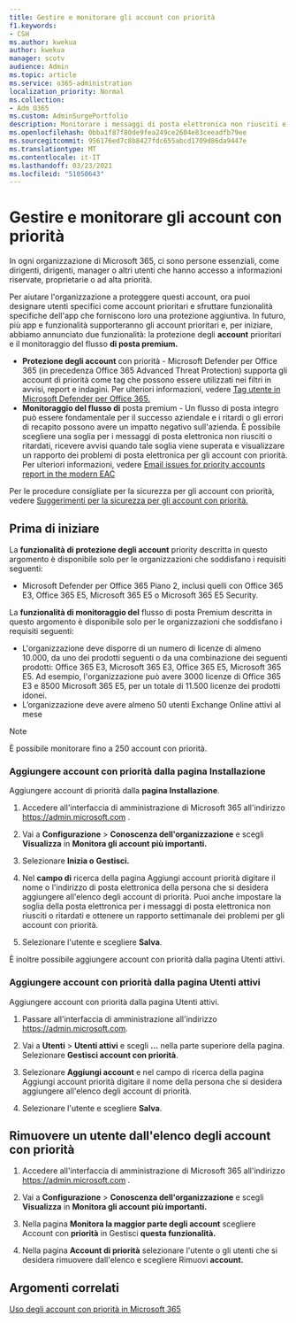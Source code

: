 ```yaml
---
title: Gestire e monitorare gli account con priorità
f1.keywords:
- CSH
ms.author: kwekua
author: kwekua
manager: scotv
audience: Admin
ms.topic: article
ms.service: o365-administration
localization_priority: Normal
ms.collection:
- Adm_O365
ms.custom: AdminSurgePortfolio
description: Monitorare i messaggi di posta elettronica non riusciti e ritardati inviati a o da account che hanno un impatto aziendale elevato.
ms.openlocfilehash: 0bba1f87f80de9fea249ce2604e83ceeadfb79ee
ms.sourcegitcommit: 956176ed7c8b8427fdc655abcd1709d86da9447e
ms.translationtype: MT
ms.contentlocale: it-IT
ms.lasthandoff: 03/23/2021
ms.locfileid: "51050643"
---
```

# <a name="manage-and-monitor-priority-accounts"></a>Gestire e monitorare gli account con priorità

In ogni organizzazione di Microsoft 365, ci sono persone essenziali, come dirigenti, dirigenti, manager o altri utenti che hanno accesso a informazioni riservate, proprietarie o ad alta priorità.

Per aiutare l'organizzazione a proteggere questi account, ora puoi designare utenti specifici come account prioritari e sfruttare funzionalità specifiche dell'app che forniscono loro una protezione aggiuntiva. In futuro, più app e funzionalità supporteranno gli account prioritari e, per iniziare, abbiamo annunciato due funzionalità: la protezione degli **account** prioritari e il monitoraggio del flusso **di posta premium.**

- **Protezione degli account** con priorità - Microsoft Defender per Office 365 (in precedenza Office 365 Advanced Threat Protection) supporta gli account di priorità come tag che possono essere utilizzati nei filtri in avvisi, report e indagini. Per ulteriori informazioni, vedere [Tag utente in Microsoft Defender per Office 365.](../../security/defender-365-security/user-tags.md)
- **Monitoraggio del flusso di** posta premium - Un flusso di posta integro può essere fondamentale per il successo aziendale e i ritardi o gli errori di recapito possono avere un impatto negativo sull'azienda. È possibile scegliere una soglia per i messaggi di posta elettronica non riusciti o ritardati, ricevere avvisi quando tale soglia viene superata e visualizzare un rapporto dei problemi di posta elettronica per gli account con priorità. Per ulteriori informazioni, vedere [Email issues for priority accounts report in the modern EAC](/exchange/monitoring/mail-flow-reports/mfr-email-issues-for-priority-accounts-report)

Per le procedure consigliate per la sicurezza per gli account con priorità, vedere [Suggerimenti per la sicurezza per gli account con priorità.](../../security/defender-365-security/security-recommendations-for-priority-accounts.md)

## <a name="before-you-begin"></a>Prima di iniziare

La **funzionalità di protezione degli account** priority descritta in questo argomento è disponibile solo per le organizzazioni che soddisfano i requisiti seguenti:

- Microsoft Defender per Office 365 Piano 2, inclusi quelli con Office 365 E3, Office 365 E5, Microsoft 365 E5 o Microsoft 365 E5 Security.

La **funzionalità di monitoraggio del** flusso di posta Premium descritta in questo argomento è disponibile solo per le organizzazioni che soddisfano i requisiti seguenti:

- L'organizzazione deve disporre di un numero di licenze di almeno 10.000, da uno dei prodotti seguenti o da una combinazione dei seguenti prodotti: Office 365 E3, Microsoft 365 E3, Office 365 E5, Microsoft 365 E5. Ad esempio, l'organizzazione può avere 3000 licenze di Office 365 E3 e 8500 Microsoft 365 E5, per un totale di 11.500 licenze dei prodotti idonei.
- L’organizzazione deve avere almeno 50 utenti Exchange Online attivi al mese

> [!NOTE]
> È possibile monitorare fino a 250 account con priorità.

### <a name="add-priority-accounts-from-the-setup-page"></a>Aggiungere account con priorità dalla pagina Installazione

Aggiungere account di priorità dalla **pagina Installazione**.

1. Accedere all'interfaccia di amministrazione di Microsoft 365 all'indirizzo <a href="https://go.microsoft.com/fwlink/p/?linkid=2024339" target="_blank">https://admin.microsoft.com</a> .

2. Vai a **Configurazione**  >  **Conoscenza dell'organizzazione** e scegli **Visualizza** in **Monitora gli account più importanti.**

3. Selezionare **Inizia o** **Gestisci.**

4. Nel **campo di** ricerca della pagina Aggiungi account priorità digitare il nome o l'indirizzo di posta elettronica della persona che si desidera aggiungere all'elenco degli account di priorità. Puoi anche impostare la soglia della posta elettronica per i messaggi di posta elettronica non riusciti o ritardati e ottenere un rapporto settimanale dei problemi per gli account con priorità.

5. Selezionare l'utente e scegliere **Salva**.

È inoltre possibile aggiungere account con priorità dalla pagina Utenti attivi.

### <a name="add-priority-accounts-from-active-users-page"></a>Aggiungere account con priorità dalla pagina Utenti attivi

Aggiungere account con priorità dalla pagina Utenti attivi.

1. Passare all'interfaccia di amministrazione all'indirizzo <a href="https://go.microsoft.com/fwlink/p/?linkid=2024339" target="_blank">https://admin.microsoft.com</a>.

2. Vai a **Utenti**  >  **Utenti attivi** e scegli **...** nella parte superiore della pagina. Selezionare **Gestisci account con priorità**.

3. Selezionare **Aggiungi account** e  nel campo di ricerca della pagina Aggiungi account priorità digitare il nome della persona che si desidera aggiungere all'elenco degli account di priorità.

4. Selezionare l'utente e scegliere **Salva**.

## <a name="remove-a-user-from-the-priority-accounts-list"></a>Rimuovere un utente dall'elenco degli account con priorità

1. Accedere all'interfaccia di amministrazione di Microsoft 365 all'indirizzo <a href="https://go.microsoft.com/fwlink/p/?linkid=2024339" target="_blank">https://admin.microsoft.com</a> .

2. Vai a **Configurazione**  >  **Conoscenza dell'organizzazione** e scegli **Visualizza** in **Monitora gli account più importanti.**

3. Nella pagina **Monitora la maggior parte degli account** scegliere Account con **priorità** in Gestisci **questa funzionalità.**

4. Nella pagina **Account di priorità** selezionare l'utente o gli utenti che si desidera rimuovere dall'elenco e scegliere Rimuovi **account.**

## <a name="related-topics"></a>Argomenti correlati

[Uso degli account con priorità in Microsoft 365](https://techcommunity.microsoft.com/t5/microsoft-365-blog/using-priority-accounts-in-microsoft-365/ba-p/1873314)